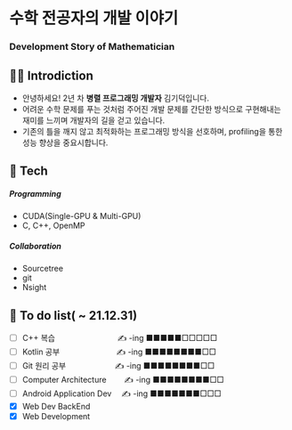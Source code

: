 # 수학 전공자의 개발 이야기
### Development Story of Mathematician

## 👨‍💻 Introdiction
* 안녕하세요! 2년 차 **병렬 프로그래밍 개발자** 김기덕입니다.
* 어려운 수학 문제를 푸는 것처럼 주어진 개발 문제를 
간단한 방식으로 구현해내는 재미를 느끼며 개발자의 길을 걷고 있습니다.
* 기존의 틀을 깨지 않고 최적화하는 프로그래밍 방식을 선호하며,
profiling을 통한 성능 향상을 중요시합니다.

## 📖 Tech

##### Programming
- CUDA(Single-GPU & Multi-GPU)
- C, C++, OpenMP

##### Collaboration
- Sourcetree
- git
- Nsight


## 📝 To do list( ~ 21.12.31)
- [ ] C++ 복습　　　　　　　　✍️ -ing ■■■■■□□□□□
- [ ] Kotlin 공부　　　 　　　　✍️ -ing ■■■■■■■■□□
- [ ] Git 원리 공부 　　　　　　✍️ -ing ■■■■■■■■□□
- [ ] Computer Architecture 　　✍️ -ing ■■■■■■■■□□
- [ ] Android Application Dev 　✍️ -ing ■■■■■■■□□□
- [x] Web Dev BackEnd
- [x] Web Development
